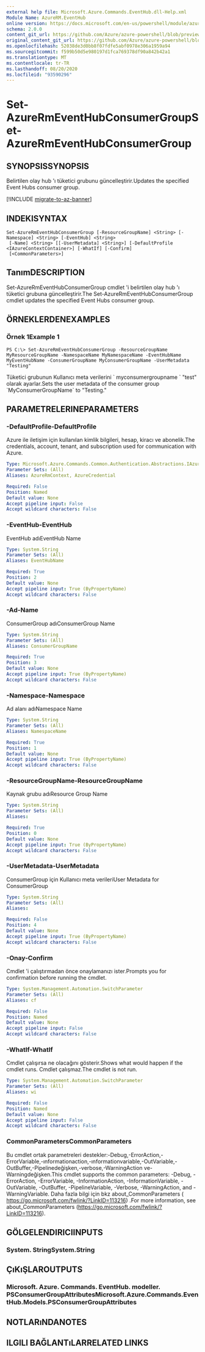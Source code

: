 ```yaml
---
external help file: Microsoft.Azure.Commands.EventHub.dll-Help.xml
Module Name: AzureRM.EventHub
online version: https://docs.microsoft.com/en-us/powershell/module/azurerm.eventhub/set-azurermeventhubconsumergroup
schema: 2.0.0
content_git_url: https://github.com/Azure/azure-powershell/blob/preview/src/ResourceManager/EventHub/Commands.EventHub/help/Set-AzureRmEventHubConsumerGroup.md
original_content_git_url: https://github.com/Azure/azure-powershell/blob/preview/src/ResourceManager/EventHub/Commands.EventHub/help/Set-AzureRmEventHubConsumerGroup.md
ms.openlocfilehash: 52038de3d0bb8f07fdfe5abf0978e306a1959a94
ms.sourcegitcommit: f599b50d5e980197d1fca769378df90a842b42a1
ms.translationtype: MT
ms.contentlocale: tr-TR
ms.lasthandoff: 08/20/2020
ms.locfileid: "93590296"
---
```

# <span data-ttu-id="99a9c-101">Set-AzureRmEventHubConsumerGroup</span><span class="sxs-lookup"><span data-stu-id="99a9c-101">Set-AzureRmEventHubConsumerGroup</span></span>

## <span data-ttu-id="99a9c-102">SYNOPSIS</span><span class="sxs-lookup"><span data-stu-id="99a9c-102">SYNOPSIS</span></span>
<span data-ttu-id="99a9c-103">Belirtilen olay hub 'ı tüketici grubunu güncelleştirir.</span><span class="sxs-lookup"><span data-stu-id="99a9c-103">Updates the specified Event Hubs consumer group.</span></span>

[!INCLUDE [migrate-to-az-banner](../../includes/migrate-to-az-banner.md)]

## <span data-ttu-id="99a9c-104">INDEKI</span><span class="sxs-lookup"><span data-stu-id="99a9c-104">SYNTAX</span></span>

```
Set-AzureRmEventHubConsumerGroup [-ResourceGroupName] <String> [-Namespace] <String> [-EventHub] <String>
 [-Name] <String> [[-UserMetadata] <String>] [-DefaultProfile <IAzureContextContainer>] [-WhatIf] [-Confirm]
 [<CommonParameters>]
```

## <span data-ttu-id="99a9c-105">Tanım</span><span class="sxs-lookup"><span data-stu-id="99a9c-105">DESCRIPTION</span></span>
<span data-ttu-id="99a9c-106">Set-AzureRmEventHubConsumerGroup cmdlet 'i belirtilen olay hub 'ı tüketici grubuna güncelleştirir.</span><span class="sxs-lookup"><span data-stu-id="99a9c-106">The Set-AzureRmEventHubConsumerGroup cmdlet updates the specified Event Hubs consumer group.</span></span>

## <span data-ttu-id="99a9c-107">ÖRNEKLERDEN</span><span class="sxs-lookup"><span data-stu-id="99a9c-107">EXAMPLES</span></span>

### <span data-ttu-id="99a9c-108">Örnek 1</span><span class="sxs-lookup"><span data-stu-id="99a9c-108">Example 1</span></span>
```
PS C:\> Set-AzureRmEventHubConsumerGroup -ResourceGroupName MyResourceGroupName -NamespaceName MyNamespaceName -EventHubName MyEventHubName -ConsumerGroupName MyConsumerGroupName -UserMetadata "Testing"
```

<span data-ttu-id="99a9c-109">Tüketici grubunun Kullanıcı meta verilerini \` myconsumergroupname \` "test" olarak ayarlar.</span><span class="sxs-lookup"><span data-stu-id="99a9c-109">Sets the user metadata of the consumer group \`MyConsumerGroupName\` to "Testing."</span></span>

## <span data-ttu-id="99a9c-110">PARAMETRELERINE</span><span class="sxs-lookup"><span data-stu-id="99a9c-110">PARAMETERS</span></span>

### <span data-ttu-id="99a9c-111">-DefaultProfile</span><span class="sxs-lookup"><span data-stu-id="99a9c-111">-DefaultProfile</span></span>
<span data-ttu-id="99a9c-112">Azure ile iletişim için kullanılan kimlik bilgileri, hesap, kiracı ve abonelik.</span><span class="sxs-lookup"><span data-stu-id="99a9c-112">The credentials, account, tenant, and subscription used for communication with Azure.</span></span>

```yaml
Type: Microsoft.Azure.Commands.Common.Authentication.Abstractions.IAzureContextContainer
Parameter Sets: (All)
Aliases: AzureRmContext, AzureCredential

Required: False
Position: Named
Default value: None
Accept pipeline input: False
Accept wildcard characters: False
```

### <span data-ttu-id="99a9c-113">-EventHub</span><span class="sxs-lookup"><span data-stu-id="99a9c-113">-EventHub</span></span>
<span data-ttu-id="99a9c-114">EventHub adı</span><span class="sxs-lookup"><span data-stu-id="99a9c-114">EventHub Name</span></span>

```yaml
Type: System.String
Parameter Sets: (All)
Aliases: EventHubName

Required: True
Position: 2
Default value: None
Accept pipeline input: True (ByPropertyName)
Accept wildcard characters: False
```

### <span data-ttu-id="99a9c-115">-Ad</span><span class="sxs-lookup"><span data-stu-id="99a9c-115">-Name</span></span>
<span data-ttu-id="99a9c-116">ConsumerGroup adı</span><span class="sxs-lookup"><span data-stu-id="99a9c-116">ConsumerGroup Name</span></span>

```yaml
Type: System.String
Parameter Sets: (All)
Aliases: ConsumerGroupName

Required: True
Position: 3
Default value: None
Accept pipeline input: True (ByPropertyName)
Accept wildcard characters: False
```

### <span data-ttu-id="99a9c-117">-Namespace</span><span class="sxs-lookup"><span data-stu-id="99a9c-117">-Namespace</span></span>
<span data-ttu-id="99a9c-118">Ad alanı adı</span><span class="sxs-lookup"><span data-stu-id="99a9c-118">Namespace Name</span></span>

```yaml
Type: System.String
Parameter Sets: (All)
Aliases: NamespaceName

Required: True
Position: 1
Default value: None
Accept pipeline input: True (ByPropertyName)
Accept wildcard characters: False
```

### <span data-ttu-id="99a9c-119">-ResourceGroupName</span><span class="sxs-lookup"><span data-stu-id="99a9c-119">-ResourceGroupName</span></span>
<span data-ttu-id="99a9c-120">Kaynak grubu adı</span><span class="sxs-lookup"><span data-stu-id="99a9c-120">Resource Group Name</span></span>

```yaml
Type: System.String
Parameter Sets: (All)
Aliases:

Required: True
Position: 0
Default value: None
Accept pipeline input: True (ByPropertyName)
Accept wildcard characters: False
```

### <span data-ttu-id="99a9c-121">-UserMetadata</span><span class="sxs-lookup"><span data-stu-id="99a9c-121">-UserMetadata</span></span>
<span data-ttu-id="99a9c-122">ConsumerGroup için Kullanıcı meta verileri</span><span class="sxs-lookup"><span data-stu-id="99a9c-122">User Metadata for ConsumerGroup</span></span>

```yaml
Type: System.String
Parameter Sets: (All)
Aliases:

Required: False
Position: 4
Default value: None
Accept pipeline input: True (ByPropertyName)
Accept wildcard characters: False
```

### <span data-ttu-id="99a9c-123">-Onay</span><span class="sxs-lookup"><span data-stu-id="99a9c-123">-Confirm</span></span>
<span data-ttu-id="99a9c-124">Cmdlet 'i çalıştırmadan önce onaylamanızı ister.</span><span class="sxs-lookup"><span data-stu-id="99a9c-124">Prompts you for confirmation before running the cmdlet.</span></span>

```yaml
Type: System.Management.Automation.SwitchParameter
Parameter Sets: (All)
Aliases: cf

Required: False
Position: Named
Default value: None
Accept pipeline input: False
Accept wildcard characters: False
```

### <span data-ttu-id="99a9c-125">-WhatIf</span><span class="sxs-lookup"><span data-stu-id="99a9c-125">-WhatIf</span></span>
<span data-ttu-id="99a9c-126">Cmdlet çalışırsa ne olacağını gösterir.</span><span class="sxs-lookup"><span data-stu-id="99a9c-126">Shows what would happen if the cmdlet runs.</span></span>
<span data-ttu-id="99a9c-127">Cmdlet çalışmaz.</span><span class="sxs-lookup"><span data-stu-id="99a9c-127">The cmdlet is not run.</span></span>

```yaml
Type: System.Management.Automation.SwitchParameter
Parameter Sets: (All)
Aliases: wi

Required: False
Position: Named
Default value: None
Accept pipeline input: False
Accept wildcard characters: False
```

### <span data-ttu-id="99a9c-128">CommonParameters</span><span class="sxs-lookup"><span data-stu-id="99a9c-128">CommonParameters</span></span>
<span data-ttu-id="99a9c-129">Bu cmdlet ortak parametreleri destekler:-Debug,-ErrorAction,-ErrorVariable,-ınformationaction,-ınformationvariable,-OutVariable,-OutBuffer,-Pipelinedeğişken,-verbose,-WarningAction ve-Warningdeğişken.</span><span class="sxs-lookup"><span data-stu-id="99a9c-129">This cmdlet supports the common parameters: -Debug, -ErrorAction, -ErrorVariable, -InformationAction, -InformationVariable, -OutVariable, -OutBuffer, -PipelineVariable, -Verbose, -WarningAction, and -WarningVariable.</span></span> <span data-ttu-id="99a9c-130">Daha fazla bilgi için bkz about_CommonParameters ( https://go.microsoft.com/fwlink/?LinkID=113216) .</span><span class="sxs-lookup"><span data-stu-id="99a9c-130">For more information, see about_CommonParameters (https://go.microsoft.com/fwlink/?LinkID=113216).</span></span>

## <span data-ttu-id="99a9c-131">GÖLGELENDIRICI</span><span class="sxs-lookup"><span data-stu-id="99a9c-131">INPUTS</span></span>

### <span data-ttu-id="99a9c-132">System. String</span><span class="sxs-lookup"><span data-stu-id="99a9c-132">System.String</span></span>

## <span data-ttu-id="99a9c-133">ÇıKıŞLAR</span><span class="sxs-lookup"><span data-stu-id="99a9c-133">OUTPUTS</span></span>

### <span data-ttu-id="99a9c-134">Microsoft. Azure. Commands. EventHub. modeller. PSConsumerGroupAttributes</span><span class="sxs-lookup"><span data-stu-id="99a9c-134">Microsoft.Azure.Commands.EventHub.Models.PSConsumerGroupAttributes</span></span>

## <span data-ttu-id="99a9c-135">NOTLARıNDA</span><span class="sxs-lookup"><span data-stu-id="99a9c-135">NOTES</span></span>

## <span data-ttu-id="99a9c-136">ILGILI BAĞLANTıLAR</span><span class="sxs-lookup"><span data-stu-id="99a9c-136">RELATED LINKS</span></span>
